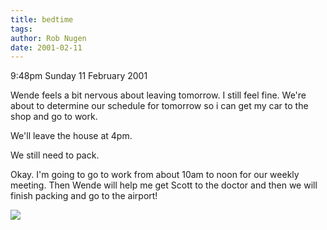 ```yaml
---
title: bedtime
tags: 
author: Rob Nugen
date: 2001-02-11
---
```


<p class=date>9:48pm Sunday 11 February 2001</p>

<p>Wende feels a bit nervous about leaving tomorrow. 
I still feel fine.  We're about to determine our
schedule for tomorrow so i can get my car to the shop
and go to work.</p>

<p>We'll leave the house at 4pm.</p>

<p>We still need to pack.</p>

<p>Okay.  I'm going to go to work from about 10am to
noon for our weekly meeting.  Then Wende will help me
get Scott to the doctor and then we will finish
packing and go to the airport!</p>

<p><img src="/images/rob/wL-ROB.gif"/></p>
